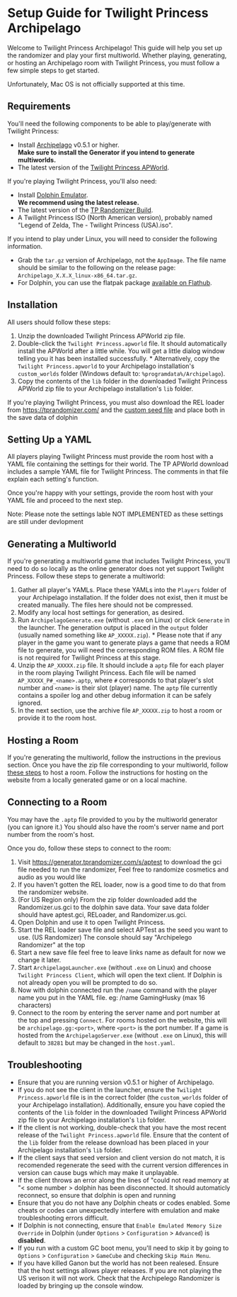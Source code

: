# Setup Guide for Twilight Princess Archipelago

Welcome to Twilight Princess Archipelago! This guide will help you set up the randomizer and play your first multiworld.
Whether playing, generating, or hosting an Archipelago room with Twilight Princess, you must follow a few simple steps to
get started.

Unfortunately, Mac OS is not officially supported at this time.

## Requirements

You'll need the following components to be able to play/generate with Twilight Princess:

- Install [Archipelago](https://github.com/ArchipelagoMW/Archipelago/releases) v0.5.1 or higher.\
   **Make sure to install the Generator if you intend to generate multiworlds.**
- The latest version of the [Twilight Princess APWorld](https://github.com/WritingHusky/Twilight_Princess_apworld/releases/latest).

If you're playing Twilight Princess, you'll also need:

- Install [Dolphin Emulator](https://dolphin-emu.org/download/).\
   **We recommend using the latest release.**
- The latest version of the [TP Randomizer Build](https://tprandomizer.com/downloads/).
- A Twilight Princess ISO (North American version), probably named "Legend of Zelda, The - Twilight Princess (USA).iso".

If you intend to play under Linux, you will need to consider the following information.

- Grab the `tar.gz` version of Archipelago, not the `AppImage`. The file name should be similar to the following on the
  release page: `Archipelago_X.X.X_linux-x86_64.tar.gz`.
- For Dolphin, you can use the flatpak package
  [available on Flathub](https://flathub.org/apps/org.DolphinEmu.dolphin-emu).

## Installation

All users should follow these steps:

1. Unzip the downloaded Twilight Princess APWorld zip file.
2. Double-click the `Twilight Princess.apworld` file. It should automatically install the APWorld after a little while. You will get a
   little dialog window telling you it has been installed successfully. \* Alternatively, copy the `Twilight Princess.apworld` to your Archipelago installation's `custom_worlds` folder (Windows default
   to: `%programdata%/Archipelago`).
3. Copy the contents of the `lib` folder in the downloaded Twilight Princess APWorld zip file to your Archipelago installation's `lib`
   folder.

If you're playing Twilight Princess, you must also download the REL loader from https://tprandomizer.com/ and the [custom seed file](https://generator.tprandomizer.com/s/aptest) and place both in the save data of dolphin

## Setting Up a YAML

All players playing Twilight Princess must provide the room host with a YAML file containing the settings for their world.
The TP APWorld download includes a sample YAML file for Twilight Princess. The comments in that file explain each
setting's function.

Once you're happy with your settings, provide the room host with your YAML file and proceed to the next step.

Note: Please note the settings lable NOT IMPLEMENTED as these settings are still under devlopment

## Generating a Multiworld

If you're generating a multiworld game that includes Twilight Princess, you'll need to do so locally as the online
generator does not yet support Twilight Princess. Follow these steps to generate a multiworld:

1. Gather all player's YAMLs. Place these YAMLs into the `Players` folder of your Archipelago installation. If the
   folder does not exist, then it must be created manually. The files here should not be compressed.
2. Modify any local host settings for generation, as desired.
3. Run `ArchipelagoGenerate.exe` (without `.exe` on Linux) or click `Generate` in the launcher. The generation output
   is placed in the `output` folder (usually named something like `AP_XXXXX.zip`). \* Please note that if any player in the game you want to generate plays a game that needs a ROM file to generate,
   you will need the corresponding ROM files. A ROM file is not required for Twilight Princess at this stage.
4. Unzip the `AP_XXXXX.zip` file. It should include a `aptp` file for each player in the room playing Twilight Princess.
   Each file will be named `AP_XXXXX_P#_<name>.aptp`, where `#` corresponds to that player's slot number and `<name>` is
   their slot (player) name. The `aptp` file currently contains a spoiler log and other debug information it can be safely ignored.
5. In the next section, use the archive file `AP_XXXXX.zip` to host a room or provide it to the room host.

## Hosting a Room

If you're generating the multiworld, follow the instructions in the previous section. Once you have the zip file
corresponding to your multiworld, follow
[these steps](https://archipelago.gg/tutorial/Archipelago/setup/en#hosting-an-archipelago-server) to host a room. Follow
the instructions for hosting on the website from a locally generated game or on a local machine.

## Connecting to a Room

You may have the `.aptp` file provided to you by the multiworld generator (you can ignore it.) You should also have the room's server
name and port number from the room's host.

Once you do, follow these steps to connect to the room:

1. Visit https://generator.tprandomizer.com/s/aptest to download the gci file needed to run the randomizer, Feel free to randomize cosmetics and audio as you would like
2. If you haven't gotten the REL loader, now is a good time to do that from the randomizer website.
3. (For US Region only) From the zip folder downloaded add the Randomizer.us.gci to the dolphin save data.
   Your save data folder should have aptest.gci, RELoader, and Randomizer.us.gci.
4. Open Dolphin and use it to open Twilight Princess.
5. Start the REL loader save file and select APTest as the seed you want to use.
   (US Randomizer) The console should say "Archipelego Randomizer" at the top
6. Start a new save file feel free to leave links name as default for now we change it later.
7. Start `ArchipelagoLauncher.exe` (without `.exe` on Linux) and choose `Twilight Princess Client`, which will open the
   text client. If Dolphin is not already open you will be prompted to do so.
8. Now with dolphin connected run the `/name` command with the player name you put in the YAML file. eg: /name GamingHusky (max 16 characters)
9. Connect to the room by entering the server name and port number at the top and pressing `Connect`. For rooms hosted
   on the website, this will be `archipelago.gg:<port>`, where `<port>` is the port number. If a game is hosted from the
   `ArchipelagoServer.exe` (without `.exe` on Linux), this will default to `38281` but may be changed in the `host.yaml`.

## Troubleshooting

- Ensure that you are running version v0.5.1 or higher of Archipelago.
- If you do not see the client in the launcher, ensure the `Twilight Princess.apworld` file is in the correct folder (the
  `custom_worlds` folder of your Archipelago installation). Additionally, ensure you have copied the contents of the `lib`
  folder in the downloaded Twilight Princess APWorld zip file to your Archipelago installation's `lib` folder.
- If the client is not working, double-check that you have the most recent release of the `Twilight Princess.apworld` file.
  Ensure that the content of the `lib` folder from the release download has been placed in
  your Archipelago installation's `lib` folder.
- If the client says that seed version and client version do not match, it is recomended regenerate the seed with the current version
  differences in version can cause bugs which may make it unplayable.
- If the client throws an error along the lines of "could not read memory at "< some number > dolphin has been disconnected.
  It should automaticly reconnect, so ensure that dolphin is open and running
- Ensure that you do not have any Dolphin cheats or codes enabled. Some cheats or codes can unexpectedly interfere with
  emulation and make troubleshooting errors difficult.
- If Dolphin is not connecting, ensure that `Enable Emulated Memory Size Override` in Dolphin (under `Options` >
  `Configuration` > `Advanced`) is **disabled**.
- If you run with a custom GC boot menu, you'll need to skip it by going to `Options` > `Configuration` > `GameCube`
  and checking `Skip Main Menu`.
- If you have killed Ganon but the world has not been realesed. Ensure that the host settings allows player releases. If you are not playing the US verison it will not work.
  Check that the Archipelego Randomizer is loaded by bringing up the console window.
